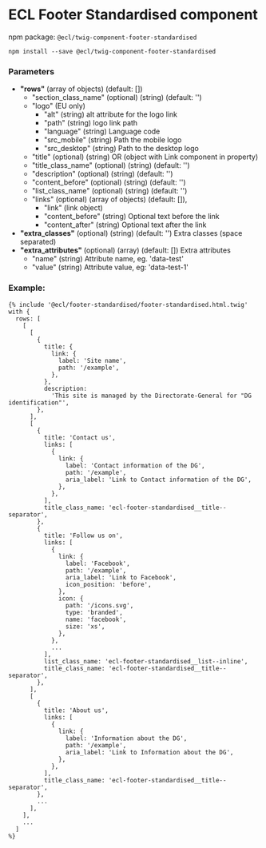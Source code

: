 # ECL Footer Standardised component

npm package: `@ecl/twig-component-footer-standardised`

```shell
npm install --save @ecl/twig-component-footer-standardised
```

### Parameters

- **"rows"** (array of objects) (default: [])
  - "section_class_name" (optional) (string) (default: '')
  - "logo" (EU only)
    - "alt" (string) alt attribute for the logo link
    - "path" (string) logo link path
    - "language" (string) Language code
    - "src_mobile" (string) Path the mobile logo
    - "src_desktop" (string) Path to the desktop logo
  - "title" (optional) (string) OR (object with Link component in property)
  - "title_class_name" (optional) (string) (default: '')
  - "description" (optional) (string) (default: '')
  - "content_before" (optional) (string) (default: '')
  - "list_class_name" (optional) (string) (default: '')
  - "links" (optional) (array of objects) (default: []),
    - "link" (link object)
    - "content_before" (string) Optional text before the link
    - "content_after" (string) Optional text after the link
- **"extra_classes"** (optional) (string) (default: '') Extra classes (space separated)
- **"extra_attributes"** (optional) (array) (default: []) Extra attributes
  - "name" (string) Attribute name, eg. 'data-test'
  - "value" (string) Attribute value, eg: 'data-test-1'

### Example:

<!-- prettier-ignore -->
```twig
{% include '@ecl/footer-standardised/footer-standardised.html.twig' with { 
  rows: [ 
    [ 
      [ 
        { 
          title: { 
            link: { 
              label: 'Site name', 
              path: '/example', 
            }, 
          }, 
          description: 
            'This site is managed by the Directorate-General for "DG identification"', 
        }, 
      ], 
      [ 
        { 
          title: 'Contact us', 
          links: [ 
            { 
              link: { 
                label: 'Contact information of the DG', 
                path: '/example', 
                aria_label: 'Link to Contact information of the DG', 
              }, 
            }, 
          ], 
          title_class_name: 'ecl-footer-standardised__title--separator', 
        }, 
        { 
          title: 'Follow us on', 
          links: [ 
            { 
              link: { 
                label: 'Facebook', 
                path: '/example', 
                aria_label: 'Link to Facebook', 
                icon_position: 'before', 
              }, 
              icon: { 
                path: '/icons.svg', 
                type: 'branded', 
                name: 'facebook', 
                size: 'xs', 
              }, 
            }, 
            ... 
          ], 
          list_class_name: 'ecl-footer-standardised__list--inline', 
          title_class_name: 'ecl-footer-standardised__title--separator', 
        }, 
      ], 
      [ 
        { 
          title: 'About us', 
          links: [ 
            { 
              link: { 
                label: 'Information about the DG', 
                path: '/example', 
                aria_label: 'Link to Information about the DG', 
              }, 
            }, 
          ], 
          title_class_name: 'ecl-footer-standardised__title--separator', 
        }, 
        ...
      ],
    ],
    ... 
  ]
%}
```
